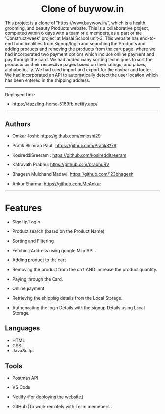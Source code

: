 <h1 align="center">Clone of buywow.in</h1>
This project is a clone of "https://www.buywow.in/", which is a health, grooming, and beauty Products website. This is a collaborative project, completed within 6 days with a team of 6 members, as a part of the 'Construct-week' project at Masai School unit-3. This website has end-to-end functionalities from Signup/login and searching the Products and adding products and removing the products from the cart page. where we had incorporated two payment options which include online payment and pay through the card. We had added many sorting techniques to sort the products on their respective pages based on their ratings, and prices, alphabetically. We had used import and export for the navbar and footer. We had incorporated an API to automatically detect the user location which has been entered in the shipping address. 
<hr>
<p>Deployed Link:</p>

* https://dazzling-horse-5169fb.netlify.app/
<hr>

<H2>Authors</h2>

* Omkar Joshi: https://github.com/omjoshi29

* Pratik Bhimrao Paul : https://github.com/Pratik8279

* KosireddiSreeram : https://github.com/kosireddisreeram

* Katravath Prabhu: https://github.com/prabhuRV

* Bhagesh Mulchand Madavi: https://github.com/123bhagesh

* Ankur Sharma: https://github.com/MeAnkur
<hr>

# Features

* SignUp/LogIn
 
* Product search (based on the Product Name)

* Sorting and Filtering

* Fetching Address using google Map API .

* Adding product to the cart 

* Removing  the product from the cart AND  increase the product quantity.

* Paying through the Card. 

* Online payment 

* Retrieving the shipping details from the Local Storage.

* Authencating the login Details with the signup Details using Local Storage.

## Languages
* HTML
* CSS
* JavaScript
## Tools

* Postman API

* VS Code

* Netlify (For deploying the website.)

* GitHub (To work remotely with Team memebers).





